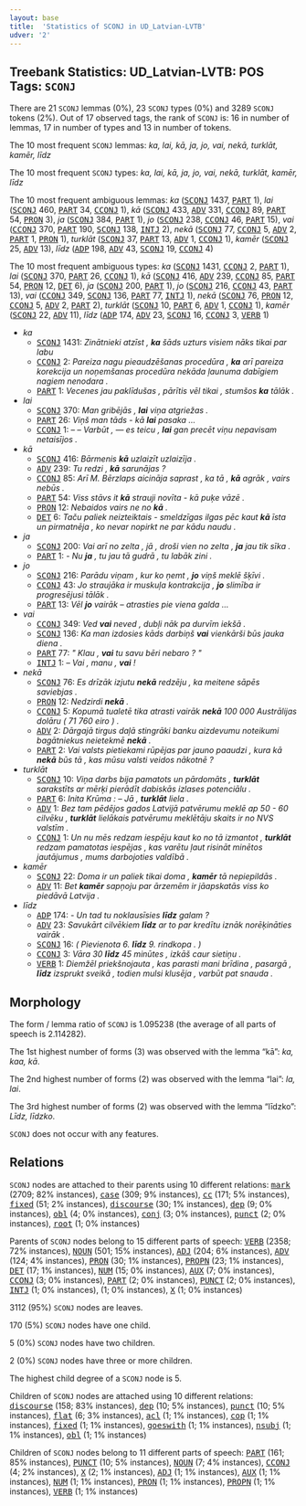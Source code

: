 ```yaml
---
layout: base
title:  'Statistics of SCONJ in UD_Latvian-LVTB'
udver: '2'
---
```


## Treebank Statistics: UD_Latvian-LVTB: POS Tags: `SCONJ`

There are 21 `SCONJ` lemmas (0%), 23 `SCONJ` types (0%) and 3289 `SCONJ` tokens (2%).
Out of 17 observed tags, the rank of `SCONJ` is: 16 in number of lemmas, 17 in number of types and 13 in number of tokens.

The 10 most frequent `SCONJ` lemmas: <em>ka, lai, kā, ja, jo, vai, nekā, turklāt, kamēr, līdz</em>

The 10 most frequent `SCONJ` types:  <em>ka, lai, kā, ja, jo, vai, nekā, turklāt, kamēr, līdz</em>

The 10 most frequent ambiguous lemmas: <em>ka</em> (<tt><a href="lv_lvtb-pos-SCONJ.html">SCONJ</a></tt> 1437, <tt><a href="lv_lvtb-pos-PART.html">PART</a></tt> 1), <em>lai</em> (<tt><a href="lv_lvtb-pos-SCONJ.html">SCONJ</a></tt> 460, <tt><a href="lv_lvtb-pos-PART.html">PART</a></tt> 34, <tt><a href="lv_lvtb-pos-CCONJ.html">CCONJ</a></tt> 1), <em>kā</em> (<tt><a href="lv_lvtb-pos-SCONJ.html">SCONJ</a></tt> 433, <tt><a href="lv_lvtb-pos-ADV.html">ADV</a></tt> 331, <tt><a href="lv_lvtb-pos-CCONJ.html">CCONJ</a></tt> 89, <tt><a href="lv_lvtb-pos-PART.html">PART</a></tt> 54, <tt><a href="lv_lvtb-pos-PRON.html">PRON</a></tt> 3), <em>ja</em> (<tt><a href="lv_lvtb-pos-SCONJ.html">SCONJ</a></tt> 384, <tt><a href="lv_lvtb-pos-PART.html">PART</a></tt> 1), <em>jo</em> (<tt><a href="lv_lvtb-pos-SCONJ.html">SCONJ</a></tt> 238, <tt><a href="lv_lvtb-pos-CCONJ.html">CCONJ</a></tt> 46, <tt><a href="lv_lvtb-pos-PART.html">PART</a></tt> 15), <em>vai</em> (<tt><a href="lv_lvtb-pos-CCONJ.html">CCONJ</a></tt> 370, <tt><a href="lv_lvtb-pos-PART.html">PART</a></tt> 190, <tt><a href="lv_lvtb-pos-SCONJ.html">SCONJ</a></tt> 138, <tt><a href="lv_lvtb-pos-INTJ.html">INTJ</a></tt> 2), <em>nekā</em> (<tt><a href="lv_lvtb-pos-SCONJ.html">SCONJ</a></tt> 77, <tt><a href="lv_lvtb-pos-CCONJ.html">CCONJ</a></tt> 5, <tt><a href="lv_lvtb-pos-ADV.html">ADV</a></tt> 2, <tt><a href="lv_lvtb-pos-PART.html">PART</a></tt> 1, <tt><a href="lv_lvtb-pos-PRON.html">PRON</a></tt> 1), <em>turklāt</em> (<tt><a href="lv_lvtb-pos-SCONJ.html">SCONJ</a></tt> 37, <tt><a href="lv_lvtb-pos-PART.html">PART</a></tt> 13, <tt><a href="lv_lvtb-pos-ADV.html">ADV</a></tt> 1, <tt><a href="lv_lvtb-pos-CCONJ.html">CCONJ</a></tt> 1), <em>kamēr</em> (<tt><a href="lv_lvtb-pos-SCONJ.html">SCONJ</a></tt> 25, <tt><a href="lv_lvtb-pos-ADV.html">ADV</a></tt> 13), <em>līdz</em> (<tt><a href="lv_lvtb-pos-ADP.html">ADP</a></tt> 198, <tt><a href="lv_lvtb-pos-ADV.html">ADV</a></tt> 43, <tt><a href="lv_lvtb-pos-SCONJ.html">SCONJ</a></tt> 19, <tt><a href="lv_lvtb-pos-CCONJ.html">CCONJ</a></tt> 4)

The 10 most frequent ambiguous types:  <em>ka</em> (<tt><a href="lv_lvtb-pos-SCONJ.html">SCONJ</a></tt> 1431, <tt><a href="lv_lvtb-pos-CCONJ.html">CCONJ</a></tt> 2, <tt><a href="lv_lvtb-pos-PART.html">PART</a></tt> 1), <em>lai</em> (<tt><a href="lv_lvtb-pos-SCONJ.html">SCONJ</a></tt> 370, <tt><a href="lv_lvtb-pos-PART.html">PART</a></tt> 26, <tt><a href="lv_lvtb-pos-CCONJ.html">CCONJ</a></tt> 1), <em>kā</em> (<tt><a href="lv_lvtb-pos-SCONJ.html">SCONJ</a></tt> 416, <tt><a href="lv_lvtb-pos-ADV.html">ADV</a></tt> 239, <tt><a href="lv_lvtb-pos-CCONJ.html">CCONJ</a></tt> 85, <tt><a href="lv_lvtb-pos-PART.html">PART</a></tt> 54, <tt><a href="lv_lvtb-pos-PRON.html">PRON</a></tt> 12, <tt><a href="lv_lvtb-pos-DET.html">DET</a></tt> 6), <em>ja</em> (<tt><a href="lv_lvtb-pos-SCONJ.html">SCONJ</a></tt> 200, <tt><a href="lv_lvtb-pos-PART.html">PART</a></tt> 1), <em>jo</em> (<tt><a href="lv_lvtb-pos-SCONJ.html">SCONJ</a></tt> 216, <tt><a href="lv_lvtb-pos-CCONJ.html">CCONJ</a></tt> 43, <tt><a href="lv_lvtb-pos-PART.html">PART</a></tt> 13), <em>vai</em> (<tt><a href="lv_lvtb-pos-CCONJ.html">CCONJ</a></tt> 349, <tt><a href="lv_lvtb-pos-SCONJ.html">SCONJ</a></tt> 136, <tt><a href="lv_lvtb-pos-PART.html">PART</a></tt> 77, <tt><a href="lv_lvtb-pos-INTJ.html">INTJ</a></tt> 1), <em>nekā</em> (<tt><a href="lv_lvtb-pos-SCONJ.html">SCONJ</a></tt> 76, <tt><a href="lv_lvtb-pos-PRON.html">PRON</a></tt> 12, <tt><a href="lv_lvtb-pos-CCONJ.html">CCONJ</a></tt> 5, <tt><a href="lv_lvtb-pos-ADV.html">ADV</a></tt> 2, <tt><a href="lv_lvtb-pos-PART.html">PART</a></tt> 2), <em>turklāt</em> (<tt><a href="lv_lvtb-pos-SCONJ.html">SCONJ</a></tt> 10, <tt><a href="lv_lvtb-pos-PART.html">PART</a></tt> 6, <tt><a href="lv_lvtb-pos-ADV.html">ADV</a></tt> 1, <tt><a href="lv_lvtb-pos-CCONJ.html">CCONJ</a></tt> 1), <em>kamēr</em> (<tt><a href="lv_lvtb-pos-SCONJ.html">SCONJ</a></tt> 22, <tt><a href="lv_lvtb-pos-ADV.html">ADV</a></tt> 11), <em>līdz</em> (<tt><a href="lv_lvtb-pos-ADP.html">ADP</a></tt> 174, <tt><a href="lv_lvtb-pos-ADV.html">ADV</a></tt> 23, <tt><a href="lv_lvtb-pos-SCONJ.html">SCONJ</a></tt> 16, <tt><a href="lv_lvtb-pos-CCONJ.html">CCONJ</a></tt> 3, <tt><a href="lv_lvtb-pos-VERB.html">VERB</a></tt> 1)


* <em>ka</em>
  * <tt><a href="lv_lvtb-pos-SCONJ.html">SCONJ</a></tt> 1431: <em>Zinātnieki atzīst , <b>ka</b> šāds uzturs visiem nāks tikai par labu</em>
  * <tt><a href="lv_lvtb-pos-CCONJ.html">CCONJ</a></tt> 2: <em>Pareiza nagu pieaudzēšanas procedūra , <b>ka</b> arī pareiza korekcija un noņemšanas procedūra nekāda ļaunuma dabīgiem nagiem nenodara .</em>
  * <tt><a href="lv_lvtb-pos-PART.html">PART</a></tt> 1: <em>Vecenes jau paklīdušas , pārītis vēl tikai , stumšos <b>ka</b> tālāk .</em>
* <em>lai</em>
  * <tt><a href="lv_lvtb-pos-SCONJ.html">SCONJ</a></tt> 370: <em>Man gribējās , <b>lai</b> viņa atgriežas .</em>
  * <tt><a href="lv_lvtb-pos-PART.html">PART</a></tt> 26: <em>Viņš man tāds - kā <b>lai</b> pasaka ...</em>
  * <tt><a href="lv_lvtb-pos-CCONJ.html">CCONJ</a></tt> 1: <em>– – Varbūt , — es teicu , <b>lai</b> gan precēt viņu nepavisam netaisījos .</em>
* <em>kā</em>
  * <tt><a href="lv_lvtb-pos-SCONJ.html">SCONJ</a></tt> 416: <em>Bārmenis <b>kā</b> uzlaizīt uzlaizīja .</em>
  * <tt><a href="lv_lvtb-pos-ADV.html">ADV</a></tt> 239: <em>Tu redzi , <b>kā</b> sarunājas ?</em>
  * <tt><a href="lv_lvtb-pos-CCONJ.html">CCONJ</a></tt> 85: <em>Arī M. Bērzlaps aicināja saprast , ka tā , <b>kā</b> agrāk , vairs nebūs .</em>
  * <tt><a href="lv_lvtb-pos-PART.html">PART</a></tt> 54: <em>Viss stāvs it <b>kā</b> strauji novīta - kā puķe vāzē .</em>
  * <tt><a href="lv_lvtb-pos-PRON.html">PRON</a></tt> 12: <em>Nebaidos vairs ne no <b>kā</b> .</em>
  * <tt><a href="lv_lvtb-pos-DET.html">DET</a></tt> 6: <em>Taču paliek neizteiktais - smeldzīgas ilgas pēc kaut <b>kā</b> īsta un pirmatnēja , ko nevar nopirkt ne par kādu naudu .</em>
* <em>ja</em>
  * <tt><a href="lv_lvtb-pos-SCONJ.html">SCONJ</a></tt> 200: <em>Vai arī no zelta , jā , droši vien no zelta , <b>ja</b> jau tik sīka .</em>
  * <tt><a href="lv_lvtb-pos-PART.html">PART</a></tt> 1: <em>- Nu <b>ja</b> , tu jau tā gudrā , tu labāk zini .</em>
* <em>jo</em>
  * <tt><a href="lv_lvtb-pos-SCONJ.html">SCONJ</a></tt> 216: <em>Parādu viņam , kur ko ņemt , <b>jo</b> viņš meklē šķīvi .</em>
  * <tt><a href="lv_lvtb-pos-CCONJ.html">CCONJ</a></tt> 43: <em>Jo straujāka ir muskuļa kontrakcija , <b>jo</b> slimība ir progresējusi tālāk .</em>
  * <tt><a href="lv_lvtb-pos-PART.html">PART</a></tt> 13: <em>Vēl <b>jo</b> vairāk – atrasties pie viena galda ...</em>
* <em>vai</em>
  * <tt><a href="lv_lvtb-pos-CCONJ.html">CCONJ</a></tt> 349: <em>Ved <b>vai</b> neved , dubļi nāk pa durvīm iekšā .</em>
  * <tt><a href="lv_lvtb-pos-SCONJ.html">SCONJ</a></tt> 136: <em>Ka man izdosies kāds darbiņš <b>vai</b> vienkārši būs jauka diena .</em>
  * <tt><a href="lv_lvtb-pos-PART.html">PART</a></tt> 77: <em>" Klau , <b>vai</b> tu savu bēri nebaro ? "</em>
  * <tt><a href="lv_lvtb-pos-INTJ.html">INTJ</a></tt> 1: <em>– Vai , manu , <b>vai</b> !</em>
* <em>nekā</em>
  * <tt><a href="lv_lvtb-pos-SCONJ.html">SCONJ</a></tt> 76: <em>Es drīzāk izjutu <b>nekā</b> redzēju , ka meitene sāpēs saviebjas .</em>
  * <tt><a href="lv_lvtb-pos-PRON.html">PRON</a></tt> 12: <em>Nedzirdi <b>nekā</b> .</em>
  * <tt><a href="lv_lvtb-pos-CCONJ.html">CCONJ</a></tt> 5: <em>Kopumā tualetē tika atrasti vairāk <b>nekā</b> 100 000 Austrālijas dolāru ( 71 760 eiro ) .</em>
  * <tt><a href="lv_lvtb-pos-ADV.html">ADV</a></tt> 2: <em>Dārgajā tirgus daļā stingrāki banku aizdevumu noteikumi bagātniekus neietekmē <b>nekā</b> .</em>
  * <tt><a href="lv_lvtb-pos-PART.html">PART</a></tt> 2: <em>Vai valsts pietiekami rūpējas par jauno paaudzi , kura kā <b>nekā</b> būs tā , kas mūsu valsti veidos nākotnē ?</em>
* <em>turklāt</em>
  * <tt><a href="lv_lvtb-pos-SCONJ.html">SCONJ</a></tt> 10: <em>Viņa darbs bija pamatots un pārdomāts , <b>turklāt</b> sarakstīts ar mērķi pierādīt dabiskās izlases potenciālu .</em>
  * <tt><a href="lv_lvtb-pos-PART.html">PART</a></tt> 6: <em>Inita Krūma : – Jā , <b>turklāt</b> liela .</em>
  * <tt><a href="lv_lvtb-pos-ADV.html">ADV</a></tt> 1: <em>Bez tam pēdējos gados Latvijā patvērumu meklē ap 50 - 60 cilvēku , <b>turklāt</b> lielākais patvērumu meklētāju skaits ir no NVS valstīm .</em>
  * <tt><a href="lv_lvtb-pos-CCONJ.html">CCONJ</a></tt> 1: <em>Un nu mēs redzam iespēju kaut ko no tā izmantot , <b>turklāt</b> redzam pamatotas iespējas , kas varētu ļaut risināt minētos jautājumus , mums darbojoties valdībā .</em>
* <em>kamēr</em>
  * <tt><a href="lv_lvtb-pos-SCONJ.html">SCONJ</a></tt> 22: <em>Doma ir un paliek tikai doma , <b>kamēr</b> tā nepiepildās .</em>
  * <tt><a href="lv_lvtb-pos-ADV.html">ADV</a></tt> 11: <em>Bet <b>kamēr</b> sapņoju par ārzemēm ir jāapskatās viss ko piedāvā Latvija .</em>
* <em>līdz</em>
  * <tt><a href="lv_lvtb-pos-ADP.html">ADP</a></tt> 174: <em>- Un tad tu noklausīsies <b>līdz</b> galam ?</em>
  * <tt><a href="lv_lvtb-pos-ADV.html">ADV</a></tt> 23: <em>Savukārt cilvēkiem <b>līdz</b> ar to par kredītu iznāk norēķināties vairāk .</em>
  * <tt><a href="lv_lvtb-pos-SCONJ.html">SCONJ</a></tt> 16: <em>( Pievienota 6. <b>līdz</b> 9. rindkopa . )</em>
  * <tt><a href="lv_lvtb-pos-CCONJ.html">CCONJ</a></tt> 3: <em>Vāra 30 <b>līdz</b> 45 minūtes , izkāš caur sietiņu .</em>
  * <tt><a href="lv_lvtb-pos-VERB.html">VERB</a></tt> 1: <em>Diemžēl priekšnojauta , kas parasti mani brīdina , pasargā , <b>līdz</b> izsprukt sveikā , todien mulsi klusēja , varbūt pat snauda .</em>

## Morphology

The form / lemma ratio of `SCONJ` is 1.095238 (the average of all parts of speech is 2.114282).

The 1st highest number of forms (3) was observed with the lemma “kā”: <em>ka, kaa, kā</em>.

The 2nd highest number of forms (2) was observed with the lemma “lai”: <em>la, lai</em>.

The 3rd highest number of forms (2) was observed with the lemma “līdzko”: <em>Līdz, līdzko</em>.

`SCONJ` does not occur with any features.


## Relations

`SCONJ` nodes are attached to their parents using 10 different relations: <tt><a href="lv_lvtb-dep-mark.html">mark</a></tt> (2709; 82% instances), <tt><a href="lv_lvtb-dep-case.html">case</a></tt> (309; 9% instances), <tt><a href="lv_lvtb-dep-cc.html">cc</a></tt> (171; 5% instances), <tt><a href="lv_lvtb-dep-fixed.html">fixed</a></tt> (51; 2% instances), <tt><a href="lv_lvtb-dep-discourse.html">discourse</a></tt> (30; 1% instances), <tt><a href="lv_lvtb-dep-dep.html">dep</a></tt> (9; 0% instances), <tt><a href="lv_lvtb-dep-obl.html">obl</a></tt> (4; 0% instances), <tt><a href="lv_lvtb-dep-conj.html">conj</a></tt> (3; 0% instances), <tt><a href="lv_lvtb-dep-punct.html">punct</a></tt> (2; 0% instances), <tt><a href="lv_lvtb-dep-root.html">root</a></tt> (1; 0% instances)

Parents of `SCONJ` nodes belong to 15 different parts of speech: <tt><a href="lv_lvtb-pos-VERB.html">VERB</a></tt> (2358; 72% instances), <tt><a href="lv_lvtb-pos-NOUN.html">NOUN</a></tt> (501; 15% instances), <tt><a href="lv_lvtb-pos-ADJ.html">ADJ</a></tt> (204; 6% instances), <tt><a href="lv_lvtb-pos-ADV.html">ADV</a></tt> (124; 4% instances), <tt><a href="lv_lvtb-pos-PRON.html">PRON</a></tt> (30; 1% instances), <tt><a href="lv_lvtb-pos-PROPN.html">PROPN</a></tt> (23; 1% instances), <tt><a href="lv_lvtb-pos-DET.html">DET</a></tt> (17; 1% instances), <tt><a href="lv_lvtb-pos-NUM.html">NUM</a></tt> (15; 0% instances), <tt><a href="lv_lvtb-pos-AUX.html">AUX</a></tt> (7; 0% instances), <tt><a href="lv_lvtb-pos-CCONJ.html">CCONJ</a></tt> (3; 0% instances), <tt><a href="lv_lvtb-pos-PART.html">PART</a></tt> (2; 0% instances), <tt><a href="lv_lvtb-pos-PUNCT.html">PUNCT</a></tt> (2; 0% instances), <tt><a href="lv_lvtb-pos-INTJ.html">INTJ</a></tt> (1; 0% instances),  (1; 0% instances), <tt><a href="lv_lvtb-pos-X.html">X</a></tt> (1; 0% instances)

3112 (95%) `SCONJ` nodes are leaves.

170 (5%) `SCONJ` nodes have one child.

5 (0%) `SCONJ` nodes have two children.

2 (0%) `SCONJ` nodes have three or more children.

The highest child degree of a `SCONJ` node is 5.

Children of `SCONJ` nodes are attached using 10 different relations: <tt><a href="lv_lvtb-dep-discourse.html">discourse</a></tt> (158; 83% instances), <tt><a href="lv_lvtb-dep-dep.html">dep</a></tt> (10; 5% instances), <tt><a href="lv_lvtb-dep-punct.html">punct</a></tt> (10; 5% instances), <tt><a href="lv_lvtb-dep-flat.html">flat</a></tt> (6; 3% instances), <tt><a href="lv_lvtb-dep-acl.html">acl</a></tt> (1; 1% instances), <tt><a href="lv_lvtb-dep-cop.html">cop</a></tt> (1; 1% instances), <tt><a href="lv_lvtb-dep-fixed.html">fixed</a></tt> (1; 1% instances), <tt><a href="lv_lvtb-dep-goeswith.html">goeswith</a></tt> (1; 1% instances), <tt><a href="lv_lvtb-dep-nsubj.html">nsubj</a></tt> (1; 1% instances), <tt><a href="lv_lvtb-dep-obl.html">obl</a></tt> (1; 1% instances)

Children of `SCONJ` nodes belong to 11 different parts of speech: <tt><a href="lv_lvtb-pos-PART.html">PART</a></tt> (161; 85% instances), <tt><a href="lv_lvtb-pos-PUNCT.html">PUNCT</a></tt> (10; 5% instances), <tt><a href="lv_lvtb-pos-NOUN.html">NOUN</a></tt> (7; 4% instances), <tt><a href="lv_lvtb-pos-CCONJ.html">CCONJ</a></tt> (4; 2% instances), <tt><a href="lv_lvtb-pos-X.html">X</a></tt> (2; 1% instances), <tt><a href="lv_lvtb-pos-ADJ.html">ADJ</a></tt> (1; 1% instances), <tt><a href="lv_lvtb-pos-AUX.html">AUX</a></tt> (1; 1% instances), <tt><a href="lv_lvtb-pos-NUM.html">NUM</a></tt> (1; 1% instances), <tt><a href="lv_lvtb-pos-PRON.html">PRON</a></tt> (1; 1% instances), <tt><a href="lv_lvtb-pos-PROPN.html">PROPN</a></tt> (1; 1% instances), <tt><a href="lv_lvtb-pos-VERB.html">VERB</a></tt> (1; 1% instances)

